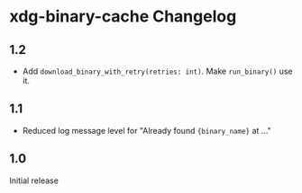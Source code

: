 # xdg-binary-cache Changelog

## 1.2

* Add `download_binary_with_retry(retries: int)`. Make `run_binary()` use it.

## 1.1

* Reduced log message level for "Already found `{binary_name}` at ..."

## 1.0

Initial release

